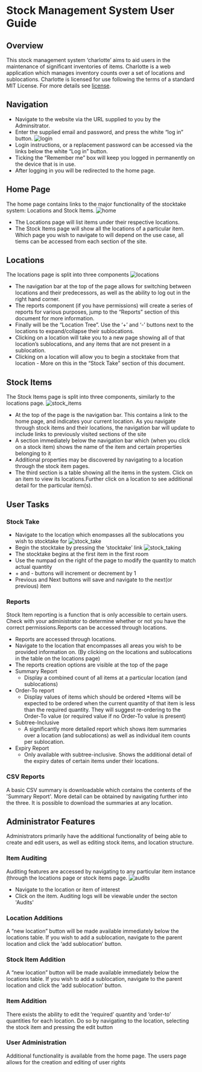 # Stock Management System User Guide

## Overview
This stock management system ‘charlotte’ aims to aid users in the maintenance of significant inventories of items. Charlotte is a web application which manages inventory counts over a set of locations and sublocations. 
Charlotte is licensed for use following the terms of a standard MIT License. For more details see [license](LICENSE).

## Navigation
* Navigate to the website via the URL supplied to you by the Adminsitrator.
* Enter the supplied email and password, and press the white “log in” button.
![login](screenshots/login.PNG)
* Login instructions, or a replacement password can be accessed via the links below the white “Log in” button.
* Ticking the “Remember me” box will keep you logged in permanently on the device that is in use.
* After logging in you will be redirected to the home page.

## Home Page
The home page contains links to the major functionality of the stocktake system: Locations and Stock Items. 
![home](screenshots/home.PNG)
* The Locations page will list items under their respective locations.
* The Stock Items page will show all the locations of a particular item. 
Which page you wish to navigate to will depend on the use case, all tiems can be accessed from each section of the site.

## Locations
The locations page is split into three components
![locations](screenshots/locations.PNG)
* The navigation bar at the top of the page allows for switching between locations and their predecessors, as well as the ability to log out in the right hand corner.
* The reports component (if you have permissions) will create a series of reports for various purposes, jump to the “Reports” section of this document for more information.
* Finally will be the “Location Tree”. Use the ‘+’ and ‘-’ buttons next to the locations to expand/collapse their sublocations.
 * Clicking on a location will take you to a new page showing all of that location’s sublocations, and any items that are not present in a sublocation. 
 * Clicking on a location will allow you to begin a stocktake from that location - More on this in the “Stock Take” section of this document. 
 
## Stock Items
The Stock Items page is split into three components, similarly to the locations page. 
![stock_items](screenshots/stock_items.PNG)
* At the top of the page is the navigation bar. This contains a link to the home page, and indicates your current location. As you navigate through stock items and their locations, the navigation bar will update to include links to previously visited sections of the site
* A section immediately below the navigation bar which (when you click on a stock item) shows the name of the item and certain properties belonging to it
 * Additional properties may be discovered by navigating to a location through the stock item pages. 
* The third section is a table showing all the items in the system. Click on an item to view its locations.Further click on a location to see additional detail for the particular item(s).

## User Tasks
### Stock Take
* Navigate to the location which enompasses all the sublocations you wish to stocktake for
![stock_take](screenshots/stock_take.PNG)
* Begin the stocktake by pressing the ‘stocktake’ link
![stock_taking](screenshots/stock_taking.PNG)
* The stocktake begins at the first item in the first room
* Use the numpad on the right of the page to modify the quantity to match actual quantity
* \+ and - buttons will increment or decrement by 1
* Previous and Next buttons will save and navigate to the next(or previous) item

### Reports
Stock Item reporting is a function that is only accessible to certain users. Check with your administrator to determine whether or not you have the correct permissions.Reports can be accessed through locations.
* Reports are accessed through locations. 
* Navigate to the location that encompasses all areas you wish to be provided information on. (By clicking on the locations and sublocations in the table on the locations page)
* The reports creation options are visible at the top of the page
* Summary Report
  * Display a combined count of all items at a particular location (and sublocations)
* Order-To report
  * Display values of items which should be ordered
    *Items will be expected to be ordered when the current quantity of that item is less than the required quantity. They will suggest re-ordering to the Order-To value (or required value if no Order-To value is present)
* Subtree-Inclusive
  * A significantly more detailed report which shows item summaries over a location (and sublocations) as well as individual item counts per sublocation. 
* Expiry Report
  * Only available with subtree-inclusive. Shows the additional detail of the expiry dates of certain items under their locations. 
  
### CSV Reports
A basic CSV summary is downloadable which contains the contents of the 'Summary Report'. More detail can be obtained by navigating further into the three. It is possible to download the summaries at any location.

## Administrator Features
Administrators primarily have the additional functionality of being able to create and edit users, as well as editing stock items, and location structure. 

### Item Auditing
Auditing features are accessed by navigating to any particular item instance (through the locations page or stock items page.
![audits](screenshots/audits.PNG)
* Navigate to the location or item of interest
* Click on the item. Auditing logs will be viewable under the secton 'Audits'

### Location Additions
A “new location” button will be made available immediately below the locations table. If you wish to add a sublocation, navigate to the parent location and click the ‘add sublocation’ button.

### Stock Item Addition
A “new location” button will be made available immediately below the locations table. If you wish to add a sublocation, navigate to the parent location and click the ‘add sublocation’ button.

### Item Addition
There exists the ability to edit the ‘required’ quantity and ‘order-to’ quantities for each location. Do so by navigating to the location, selecting the stock item and pressing the edit button

### User Administration
Additional functionality is available from the home page. The users page allows for the creation and editing of user rights 
